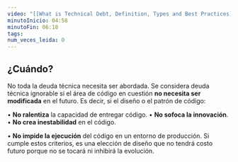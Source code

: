 ```yaml
---
video: "[[What is Technical Debt, Definition, Types and Best Practices]]"
minutoInicio: 04:58
minutoFin: 06:18
tags: 
num_veces_leida: 0
---
```

## ¿Cuándo?

No toda la deuda técnica necesita ser abordada. Se considera deuda técnica ignorable si el área de código en cuestión **no necesita ser modificada** en el futuro. Es decir, si el diseño o el patrón de código:

• **No ralentiza** la capacidad de entregar código.
• **No sofoca la innovación**.
• **No crea inestabilidad** en el código.

• **No impide la ejecución** del código en un entorno de producción. Si cumple estos criterios, es una elección de diseño que no tendrá costo futuro porque no se tocará ni inhibirá la evolución.